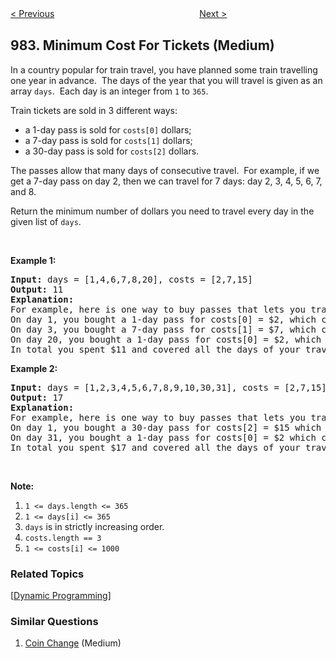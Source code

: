 <!--|This file generated by command(leetcode description); DO NOT EDIT.    |-->
<!--+----------------------------------------------------------------------+-->
<!--|@author    Openset <openset.wang@gmail.com>                           |-->
<!--|@link      https://github.com/openset                                 |-->
<!--|@home      https://github.com/openset/leetcode                        |-->
<!--+----------------------------------------------------------------------+-->

[< Previous](https://github.com/openset/leetcode/tree/master/problems/triples-with-bitwise-and-equal-to-zero "Triples with Bitwise AND Equal To Zero")
　　　　　　　　　　　　　　　　
[Next >](https://github.com/openset/leetcode/tree/master/problems/string-without-aaa-or-bbb "String Without AAA or BBB")

## 983. Minimum Cost For Tickets (Medium)

<p>In a country popular for train travel, you&nbsp;have planned some train travelling one year in advance.&nbsp; The days of the year that you will travel is given as an array <code>days</code>.&nbsp; Each day is an integer from <code>1</code> to <code>365</code>.</p>

<p>Train tickets are sold in 3 different ways:</p>

<ul>
	<li>a 1-day pass is sold for <code>costs[0]</code> dollars;</li>
	<li>a 7-day pass is sold for <code>costs[1]</code> dollars;</li>
	<li>a 30-day pass is sold for <code>costs[2]</code> dollars.</li>
</ul>

<p>The passes allow that many days of consecutive travel.&nbsp; For example, if we get a 7-day pass on day 2, then we can travel for 7 days: day 2, 3, 4, 5, 6, 7, and 8.</p>

<p>Return the minimum number of dollars you need to travel every day in the given list of <code>days</code>.</p>

<p>&nbsp;</p>

<p><strong>Example 1:</strong></p>

<pre>
<strong>Input: </strong>days = <span id="example-input-1-1">[1,4,6,7,8,20]</span>, costs = <span id="example-input-1-2">[2,7,15]</span>
<strong>Output: </strong><span id="example-output-1">11</span>
<strong>Explanation: </strong>
For example, here is one way to buy passes that lets you travel your travel plan:
On day 1, you bought a 1-day pass for costs[0] = $2, which covered day 1.
On day 3, you bought a 7-day pass for costs[1] = $7, which covered days 3, 4, ..., 9.
On day 20, you bought a 1-day pass for costs[0] = $2, which covered day 20.
In total you spent $11 and covered all the days of your travel.
</pre>

<div>
<p><strong>Example 2:</strong></p>

<pre>
<strong>Input: </strong>days = <span id="example-input-2-1">[1,2,3,4,5,6,7,8,9,10,30,31]</span>, costs = <span id="example-input-2-2">[2,7,15]</span>
<strong>Output: </strong><span id="example-output-2">17</span>
<strong>Explanation: </strong>
For example, here is one way to buy passes that lets you travel your travel plan:
On day 1, you bought a 30-day pass for costs[2] = $15 which covered days 1, 2, ..., 30.
On day 31, you bought a 1-day pass for costs[0] = $2 which covered day 31.
In total you spent $17 and covered all the days of your travel.
</pre>

<p>&nbsp;</p>
</div>

<p><strong>Note:</strong></p>

<ol>
	<li><code>1 &lt;= days.length &lt;= 365</code></li>
	<li><code>1 &lt;= days[i] &lt;= 365</code></li>
	<li><code>days</code> is in strictly increasing order.</li>
	<li><code>costs.length == 3</code></li>
	<li><code>1 &lt;= costs[i] &lt;= 1000</code></li>
</ol>

### Related Topics
  [[Dynamic Programming](https://github.com/openset/leetcode/tree/master/tag/dynamic-programming/README.md)]

### Similar Questions
  1. [Coin Change](https://github.com/openset/leetcode/tree/master/problems/coin-change) (Medium)
